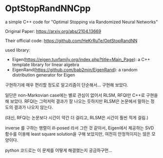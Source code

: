 # OptStopRandNNCpp
 a simple C++ code for "Optimal Stopping via Randomized Neural Networks"
 
 Original Paper: https://arxiv.org/abs/2104.13669
 
 Their official code: https://github.com/HeKrRuTe/OptStopRandNN
 
 

used library: 
- Eigen(https://eigen.tuxfamily.org/index.php?title=Main_Page): a C++ template library for linear algebra
- EigenRand(https://github.com/bab2min/EigenRand): a random distribution generator for Eigen

구현하기에 매우 편리할 정도로 알고리즘이 단순해서... 구현해 보았다.

일단은 non-Markovian case에는 별로 관심이 없어서 RLSM, RFQI만 C++로 구현을 해 보았다.
RFQI는 그럭저럭 결과가 잘 나오는 듯하지만 RLSM은 논문에서 말하는 정도의 결과가 나오지 않는다. 

(대신, RFQI는 논문보다 시간이 약간 더 걸리고, RLSM은 시간이 훨씬 적게 걸림.)

inverse 를 구하는 행렬이 ill-posed 라서 그런 것 같아서, Eigen에서 제공하는 SVD 함수를 이용해 least square solution을 구해 보았지만, 여전히 안정적이지는 않은 모양이다.

python 코드로는 이 문제를 어떻게 해결했는지 궁금하구먼...

